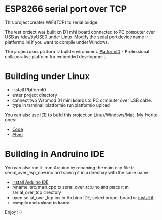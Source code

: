 # ESP8266 serial port over TCP
This project creates WiFi(TCP) to serial bridge.

The test project was built on D1 mini board connected to PC computer over USB as /dev/ttyUSB0 under Linux.
Modify the serial port device name in platformo.ini if you want to compile under Windows.

The project uses platformio build environment. 
[PlatformIO](https://platformio.org/) - Professional collaborative platform for embedded development.

# Building under Linux
* install PlatformIO
* enter project directory
* connect two Webmod D1 mini boards to PC computer over USB cable.
* type in terminal:
  platformio run
  platformio upload

You can also use IDE to build this project on Linux/Windows/Mac. My fvorite ones:
* [Code](https://code.visualstudio.com/) 
* [Atom](https://atom.io/)

# Building in Andruino IDE
You can also run it from Arduino by renaming the main.cpp file to serial_over_esp_now.ino and saving it in a directory with the same name.
* [install Arduino IDE](https://www.arduino.cc/en/main/OldSoftwareReleases)
* rename /src/main.cpp to serial_over_tcp.ino and place it in serial_over_tcp directory
* open serial_over_tcp.ino in Arduino IDE, select proper board or [install it](https://randomnerdtutorials.com/how-to-install-esp8266-board-arduino-ide/)
* compile and upload to board

Enjoy :-)
